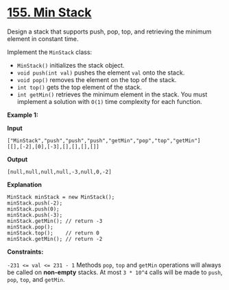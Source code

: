 # [155. Min Stack](https://leetcode.com/problems/min-stack/)

Design a stack that supports push, pop, top, and retrieving the minimum element in constant time.

Implement the `MinStack` class:

* `MinStack()` initializes the stack object.
* `void push(int val)` pushes the element `val` onto the stack.
* `void pop()` removes the element on the top of the stack.
* `int top()` gets the top element of the stack.
* `int getMin()` retrieves the minimum element in the stack.
You must implement a solution with `O(1)` time complexity for each function.


**Example 1:**

**Input**

```
["MinStack","push","push","push","getMin","pop","top","getMin"]
[[],[-2],[0],[-3],[],[],[],[]]
```

**Output**

```
[null,null,null,null,-3,null,0,-2]
```

**Explanation**

```
MinStack minStack = new MinStack();
minStack.push(-2);
minStack.push(0);
minStack.push(-3);
minStack.getMin(); // return -3
minStack.pop();
minStack.top();    // return 0
minStack.getMin(); // return -2
```


**Constraints:**

`-231 <= val <= 231 - 1`
Methods `pop`, `top` and `getMin` operations will always be called on **non-empty** stacks.
At most `3 * 10^4` calls will be made to `push`, `pop`, `top`, and `getMin`.